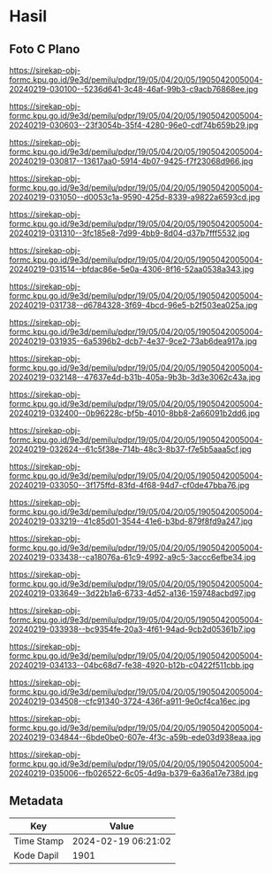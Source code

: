 # Hasil

## Foto C Plano

https://sirekap-obj-formc.kpu.go.id/9e3d/pemilu/pdpr/19/05/04/20/05/1905042005004-20240219-030100--5236d641-3c48-46af-99b3-c9acb76868ee.jpg

https://sirekap-obj-formc.kpu.go.id/9e3d/pemilu/pdpr/19/05/04/20/05/1905042005004-20240219-030603--23f3054b-35f4-4280-96e0-cdf74b659b29.jpg

https://sirekap-obj-formc.kpu.go.id/9e3d/pemilu/pdpr/19/05/04/20/05/1905042005004-20240219-030817--13617aa0-5914-4b07-9425-f7f23068d966.jpg

https://sirekap-obj-formc.kpu.go.id/9e3d/pemilu/pdpr/19/05/04/20/05/1905042005004-20240219-031050--d0053c1a-9590-425d-8339-a9822a6593cd.jpg

https://sirekap-obj-formc.kpu.go.id/9e3d/pemilu/pdpr/19/05/04/20/05/1905042005004-20240219-031310--3fc185e8-7d99-4bb9-8d04-d37b7fff5532.jpg

https://sirekap-obj-formc.kpu.go.id/9e3d/pemilu/pdpr/19/05/04/20/05/1905042005004-20240219-031514--bfdac86e-5e0a-4306-8f16-52aa0538a343.jpg

https://sirekap-obj-formc.kpu.go.id/9e3d/pemilu/pdpr/19/05/04/20/05/1905042005004-20240219-031738--d6784328-3f69-4bcd-96e5-b2f503ea025a.jpg

https://sirekap-obj-formc.kpu.go.id/9e3d/pemilu/pdpr/19/05/04/20/05/1905042005004-20240219-031935--6a5396b2-dcb7-4e37-9ce2-73ab6dea917a.jpg

https://sirekap-obj-formc.kpu.go.id/9e3d/pemilu/pdpr/19/05/04/20/05/1905042005004-20240219-032148--47637e4d-b31b-405a-9b3b-3d3e3062c43a.jpg

https://sirekap-obj-formc.kpu.go.id/9e3d/pemilu/pdpr/19/05/04/20/05/1905042005004-20240219-032400--0b96228c-bf5b-4010-8bb8-2a66091b2dd6.jpg

https://sirekap-obj-formc.kpu.go.id/9e3d/pemilu/pdpr/19/05/04/20/05/1905042005004-20240219-032624--61c5f38e-714b-48c3-8b37-f7e5b5aaa5cf.jpg

https://sirekap-obj-formc.kpu.go.id/9e3d/pemilu/pdpr/19/05/04/20/05/1905042005004-20240219-033050--3f175ffd-83fd-4f68-94d7-cf0de47bba76.jpg

https://sirekap-obj-formc.kpu.go.id/9e3d/pemilu/pdpr/19/05/04/20/05/1905042005004-20240219-033219--41c85d01-3544-41e6-b3bd-879f8fd9a247.jpg

https://sirekap-obj-formc.kpu.go.id/9e3d/pemilu/pdpr/19/05/04/20/05/1905042005004-20240219-033438--ca18076a-61c9-4992-a9c5-3accc6efbe34.jpg

https://sirekap-obj-formc.kpu.go.id/9e3d/pemilu/pdpr/19/05/04/20/05/1905042005004-20240219-033649--3d22b1a6-6733-4d52-a136-159748acbd97.jpg

https://sirekap-obj-formc.kpu.go.id/9e3d/pemilu/pdpr/19/05/04/20/05/1905042005004-20240219-033938--bc9354fe-20a3-4f61-94ad-9cb2d05361b7.jpg

https://sirekap-obj-formc.kpu.go.id/9e3d/pemilu/pdpr/19/05/04/20/05/1905042005004-20240219-034133--04bc68d7-fe38-4920-b12b-c0422f511cbb.jpg

https://sirekap-obj-formc.kpu.go.id/9e3d/pemilu/pdpr/19/05/04/20/05/1905042005004-20240219-034508--cfc91340-3724-436f-a911-9e0cf4ca16ec.jpg

https://sirekap-obj-formc.kpu.go.id/9e3d/pemilu/pdpr/19/05/04/20/05/1905042005004-20240219-034844--6bde0be0-607e-4f3c-a59b-ede03d938eaa.jpg

https://sirekap-obj-formc.kpu.go.id/9e3d/pemilu/pdpr/19/05/04/20/05/1905042005004-20240219-035006--fb026522-6c05-4d9a-b379-6a36a17e738d.jpg


## Metadata

| Key        | Value               |
| ---------- | ------------------- |
| Time Stamp | 2024-02-19 06:21:02 |
| Kode Dapil | 1901                |



